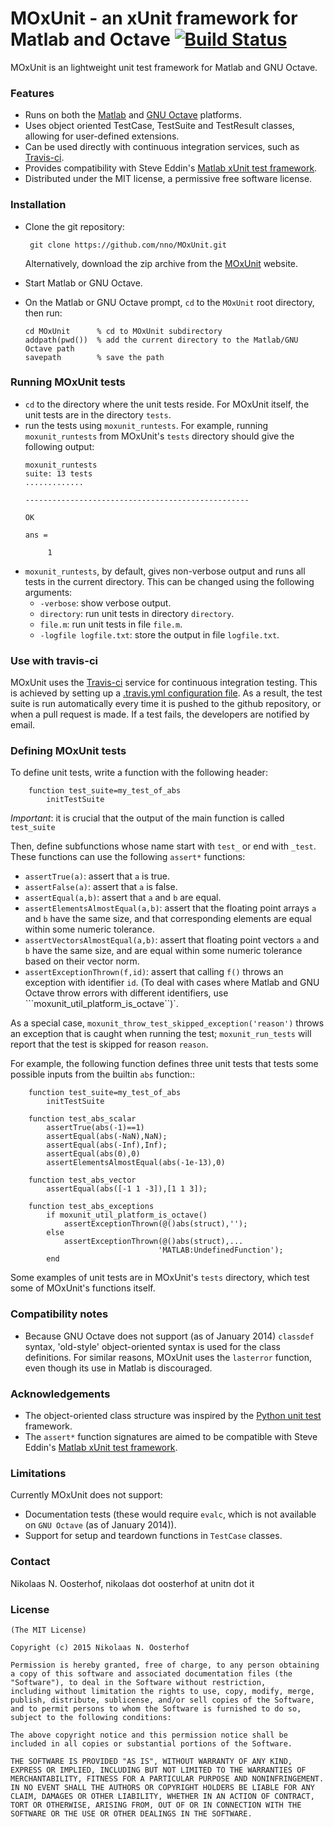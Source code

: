 # MOxUnit - an xUnit framework for Matlab and Octave [![Build Status](https://travis-ci.org/nno/MOxUnit.svg?branch=master)](https://travis-ci.org/nno/MOxUnit)

MOxUnit is an lightweight unit test framework for Matlab and GNU Octave.

### Features

- Runs on both the [Matlab] and [GNU Octave] platforms.
- Uses object oriented TestCase, TestSuite and TestResult classes, allowing for user-defined extensions.
- Can be used directly with continuous integration services, such as [Travis-ci].
- Provides compatibility with Steve Eddin's [Matlab xUnit test framework].
- Distributed under the MIT license, a permissive free software license.


### Installation

- Clone the git repository:

       git clone https://github.com/nno/MOxUnit.git

    Alternatively, download the zip archive from the [MOxUnit] website.
- Start Matlab or GNU Octave.
- On the Matlab or GNU Octave prompt, ```cd``` to the ``MOxUnit`` root directory, then run:

  ```
  cd MOxUnit      % cd to MOxUnit subdirectory
  addpath(pwd())  % add the current directory to the Matlab/GNU Octave path
  savepath        % save the path
  ```


### Running MOxUnit tests

- ```cd``` to the directory where the unit tests reside. For MOxUnit itself, the unit tests are in the directory ```tests```.
- run the tests using ```moxunit_runtests```. For example, running ```moxunit_runtests``` from MOxUnit's ```tests``` directory should give the following output:
  ```
  moxunit_runtests
  suite: 13 tests
  .............

  --------------------------------------------------

  OK

  ans =

       1
  ```
- ```moxunit_runtests```, by default, gives non-verbose output and runs all tests in the current directory. This can be changed using the following arguments:
  - ```-verbose```: show verbose output.
  - ```directory```: run unit tests in directory ```directory```.
  - ```file.m```: run unit tests in file ```file.m```.
  - ```-logfile logfile.txt```: store the output in file ```logfile.txt```.


### Use with travis-ci
MOxUnit uses the [Travis-ci] service for continuous integration testing. This is achieved by setting up a [.travis.yml configuration file](.travis.yml). As a result, the test suite is run automatically every time it is pushed to the github repository, or when a pull request is made. If a test fails, the developers are notified by email.

### Defining MOxUnit tests

To define unit tests, write a function with the following header:
```
    function test_suite=my_test_of_abs
        initTestSuite
```

*Important*: it is crucial that the output of the main function is called ``test_suite``

Then, define subfunctions whose name start with ``test_`` or end with ``_test``. These functions can use the following ``assert*`` functions:
- ```assertTrue(a)```: assert that ```a``` is true.
- ```assertFalse(a)```: assert that ```a``` is false.
- ```assertEqual(a,b)```: assert that ```a``` and ```b``` are equal.
- ```assertElementsAlmostEqual(a,b)```: assert that the floating point arrays ```a``` and ```b``` have the same size, and that corresponding elements are equal within some numeric tolerance.
- ```assertVectorsAlmostEqual(a,b)```: assert that floating point vectors ```a``` and ```b``` have the same size, and are equal within some numeric tolerance based on their vector norm.
- ```assertExceptionThrown(f,id)```: assert that calling ``f()`` throws an exception with identifier ``id``. (To deal with cases where Matlab and GNU Octave throw errors with different identifiers, use ```moxunit_util_platform_is_octave``)`.

As a special case, ```moxunit_throw_test_skipped_exception('reason')``` throws an exception that is caught when running the test; ``moxunit_run_tests`` will report that the test is skipped for reason ```reason```.

For example, the following function defines three unit tests that tests some possible inputs from the builtin ``abs`` function::
```
    function test_suite=my_test_of_abs
        initTestSuite

    function test_abs_scalar
        assertTrue(abs(-1)==1)
        assertEqual(abs(-NaN),NaN);
        assertEqual(abs(-Inf),Inf);
        assertEqual(abs(0),0)
        assertElementsAlmostEqual(abs(-1e-13),0)

    function test_abs_vector
        assertEqual(abs([-1 1 -3]),[1 1 3]);

    function test_abs_exceptions
        if moxunit_util_platform_is_octave()
            assertExceptionThrown(@()abs(struct),'');
        else
            assertExceptionThrown(@()abs(struct),...
                                 'MATLAB:UndefinedFunction');
        end
```

Some examples of unit tests are in MOxUnit's ``tests`` directory, which test some of MOxUnit's functions itself.

### Compatibility notes
- Because GNU Octave does not support (as of January 2014) ``classdef`` syntax, 'old-style' object-oriented syntax is used for the class definitions. For similar reasons, MOxUnit uses the ``lasterror`` function, even though its use in Matlab is discouraged.


### Acknowledgements
- The object-oriented class structure was inspired by the [Python unit test] framework.
- The ``assert*`` function signatures are aimed to be compatible with Steve Eddin's [Matlab xUnit test framework].


### Limitations
Currently MOxUnit does not support:
- Documentation tests (these would require ``evalc``, which is not available on ``GNU Octave`` (as of January 2014)).
- Support for setup and teardown functions in ``TestCase`` classes.


### Contact

Nikolaas N. Oosterhof, nikolaas dot oosterhof at unitn dot it


### License

    (The MIT License)

    Copyright (c) 2015 Nikolaas N. Oosterhof

    Permission is hereby granted, free of charge, to any person obtaining
    a copy of this software and associated documentation files (the
    "Software"), to deal in the Software without restriction,
    including without limitation the rights to use, copy, modify, merge,
    publish, distribute, sublicense, and/or sell copies of the Software,
    and to permit persons to whom the Software is furnished to do so,
    subject to the following conditions:

    The above copyright notice and this permission notice shall be
    included in all copies or substantial portions of the Software.

    THE SOFTWARE IS PROVIDED "AS IS", WITHOUT WARRANTY OF ANY KIND,
    EXPRESS OR IMPLIED, INCLUDING BUT NOT LIMITED TO THE WARRANTIES OF
    MERCHANTABILITY, FITNESS FOR A PARTICULAR PURPOSE AND NONINFRINGEMENT.
    IN NO EVENT SHALL THE AUTHORS OR COPYRIGHT HOLDERS BE LIABLE FOR ANY
    CLAIM, DAMAGES OR OTHER LIABILITY, WHETHER IN AN ACTION OF CONTRACT,
    TORT OR OTHERWISE, ARISING FROM, OUT OF OR IN CONNECTION WITH THE
    SOFTWARE OR THE USE OR OTHER DEALINGS IN THE SOFTWARE.



[GNU Octave]: http://www.gnu.org/software/octave/
[Matlab]: http://www.mathworks.com/products/matlab/
[Matlab xUnit test framework]: http://it.mathworks.com/matlabcentral/fileexchange/22846-matlab-xunit-test-framework
[MOxUnit]: github.com/nno/MOxUnit
[Python unit test]: https://docs.python.org/2.6/library/unittest.html
[Travis-ci]: https://travis-ci.org



